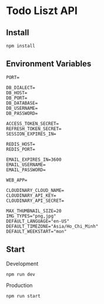 # Todo Liszt API

## Install

```
npm install
```

## Environment Variables

```
PORT=

DB_DIALECT=
DB_HOST=
DB_PORT=
DB_DATABASE=
DB_USERNAME=
DB_PASSWORD=

ACCESS_TOKEN_SECRET=
REFRESH_TOKEN_SECRET=
SESSION_EXPIRES_IN=

REDIS_HOST=
REDIS_PORT=

EMAIL_EXPIRES_IN=3600
EMAIL_USERNAME=
EMAIL_PASSWORD=

WEB_APP=

CLOUDINARY_CLOUD_NAME=
CLOUDINARY_API_KEY=
CLOUDINARY_API_SECRET=

MAX_THUMBNAIL_SIZE=20
IMG_TYPES="png,jpg"
DEFAULT_LANGUAGE="en-US"
DEFAULT_TIMEZONE="Asia/Ho_Chi_Minh"
DEFAULT_WEEKSTART="mon"
```

## Start

Development

```
npm run dev
```

Production

```
npm run start
```
